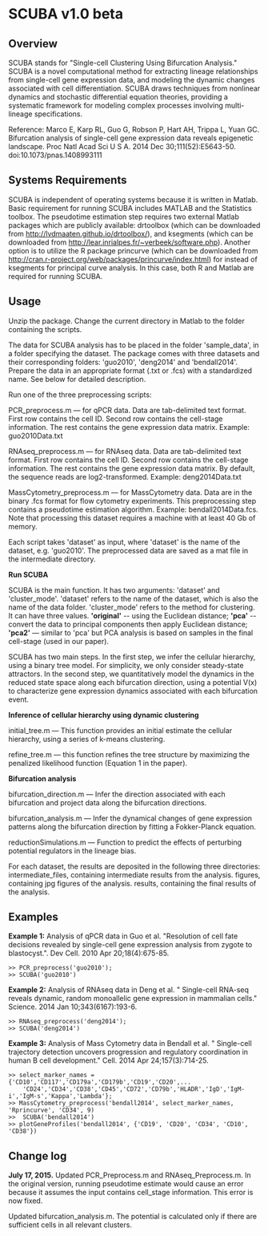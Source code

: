 SCUBA v1.0 beta
===============

Overview
--------

SCUBA stands for "Single-cell Clustering Using Bifurcation Analysis." SCUBA is a novel computational method for extracting lineage relationships from single-cell gene expression data, and modeling the dynamic changes associated with cell differentiation. SCUBA draws techniques from nonlinear dynamics and stochastic differential equation theories, providing a systematic framework for modeling complex processes involving multi-lineage specifications. 

Reference: Marco E, Karp RL, Guo G, Robson P, Hart AH, Trippa L, Yuan GC. Bifurcation analysis of single-cell gene expression data reveals epigenetic landscape. Proc Natl Acad Sci U S A. 2014 Dec 30;111(52):E5643-50.  doi:10.1073/pnas.1408993111    


Systems Requirements
--------------------

SCUBA is independent of operating systems because it is written in Matlab. Basic requirement for running SCUBA includes MATLAB and the Statistics toolbox. The pseudotime estimation step requires two external Matlab packages which are publicly available: drtoolbox (which can be downloaded from http://lvdmaaten.github.io/drtoolbox/), and ksegments (which can be downloaded from http://lear.inrialpes.fr/~verbeek/software.php). Another option is to utilize the R package princurve (which can be downloaded from http://cran.r-project.org/web/packages/princurve/index.html) for instead of ksegments for principal curve analysis. In this case, both R and Matlab are required for running SCUBA.   


Usage
-----

Unzip the package. Change the current directory in Matlab to the folder containing the scripts.

The data for SCUBA analysis has to be placed in the folder 'sample_data', in a folder specifying the dataset. The package comes with three datasets and their corresponding folders: 'guo2010', 'deng2014' and 'bendall2014'. Prepare the data in an appropriate format (.txt or .fcs) with a standardized name. See below for detailed description.

Run one of the three preprocessing scripts: 

PCR_preprocess.m  — for qPCR data. Data are tab-delimited text format. First row contains the cell ID. Second row contains the cell-stage information. The rest contains the gene expression data matrix. Example: guo2010Data.txt   

RNAseq_preprocess.m — for RNAseq data. Data are tab-delimited text format. First row contains the cell ID. Second row contains the cell-stage information. The rest contains the gene expression data matrix. By default, the sequence reads are log2-transformed.  Example: deng2014Data.txt

MassCytometry_preprocess.m — for MassCytometry data. Data are in the binary .fcs format for flow cytometry experiments. This preprocessing step contains a pseudotime estimation algorithm. Example: bendall2014Data.fcs. Note that processing this dataset requires a machine with at least 40 Gb of memory.

Each script takes 'dataset' as input, where 'dataset' is the name of the dataset, e.g. 'guo2010'. The preprocessed data are saved as a mat file in the intermediate directory. 

**Run SCUBA**

SCUBA is the main function. It has two arguments: 'dataset' and 'cluster_mode'.
'dataset' refers to the name of the dataset, which is also the name of the data folder.
'cluster_mode' refers to the method for clustering. It can have three values. **'original'** -- using the Euclidean distance; **'pca'** -- convert the data to principal components then apply Euclidean distance; **'pca2'** — similar to 'pca' but PCA analysis is based on samples in the final cell-stage (used in our paper).   

SCUBA has two main steps. In the first step, we infer the cellular hierarchy, using a binary tree model. For simplicity, we only consider steady-state attractors. In the second step, we quantitatively model the dynamics in the reduced state space along each bifurcation direction, using a potential V(x) to characterize gene expression dynamics associated with each bifurcation event.

**Inference of cellular hierarchy using dynamic clustering**

initial_tree.m — This function provides an initial estimate the cellular hierarchy, using a series of k-means clustering.

refine_tree.m — this function refines the tree structure by maximizing the penalized likelihood function (Equation 1 in the paper).  

**Bifurcation analysis**

bifurcation_direction.m — Infer the direction associated with each bifurcation and project data along the bifurcation directions.

bifurcation_analysis.m  — Infer the dynamical changes of gene expression patterns along the bifurcation direction by fitting a Fokker-Planck equation. 

reductionSimulations.m  — Function to predict the effects of perturbing potential regulators in the lineage bias.

For each dataset, the results are deposited in the following three directories:
intermediate_files, containing intermediate results from the analysis.
figures, containing jpg figures of the analysis.
results, containing the final results of the analysis.


Examples
--------

**Example 1:** Analysis of qPCR data in Guo et al. "Resolution of cell fate decisions revealed by single-cell gene expression analysis from zygote to blastocyst.". Dev Cell. 2010 Apr 20;18(4):675-85.

```
>> PCR_preprocess('guo2010');
>> SCUBA('guo2010')
```

**Example 2:** Analysis of RNAseq data in Deng et al. " Single-cell RNA-seq reveals dynamic, random monoallelic gene expression in mammalian cells." Science. 2014 Jan 10;343(6167):193-6.

```
>> RNAseq_preprocess('deng2014');
>> SCUBA('deng2014')
```

**Example 3:** Analysis of Mass Cytometry data in Bendall et al. " Single-cell trajectory detection uncovers progression and regulatory coordination in human B cell development." Cell. 2014 Apr 24;157(3):714-25.

```
>> select_marker_names = {'CD10','CD117','CD179a','CD179b','CD19','CD20',...
    'CD24','CD34','CD38','CD45','CD72','CD79b','HLADR','IgD','IgM-i','IgM-s','Kappa','Lambda'};
>> MassCytometry_preprocess('bendall2014', select_marker_names, 'Rprincurve', 'CD34', 9)
>>  SCUBA('bendall2014')
>> plotGeneProfiles('bendall2014', {'CD19', 'CD20', 'CD34', 'CD10', 'CD38'})
```

Change log
----------
**July 17, 2015.** Updated PCR_Preprocess.m and RNAseq_Preprocess.m. In the original version, running pseudotime estimate would cause an error because it assumes the input contains cell_stage information. This error is now fixed.

Updated bifurcation_analysis.m. The potential is calculated only if there are sufficient cells in all relevant clusters.  
